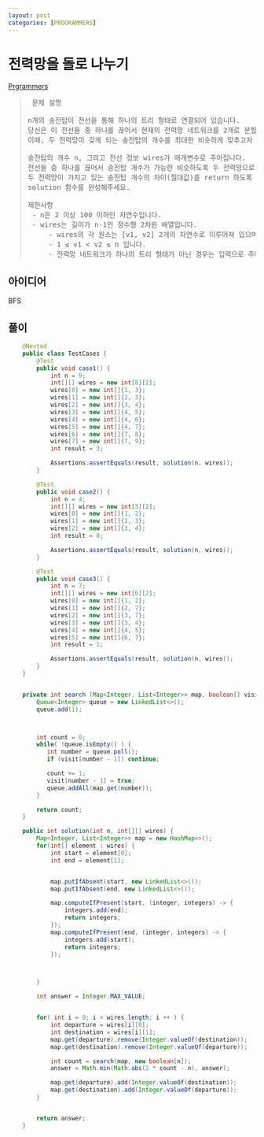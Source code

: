 ```yaml
---
layout: post
categories: [PROGRAMMERS]
---
```


# 전력망을 돌로 나누기

[Prgrammers](https://school.programmers.co.kr/learn/courses/30/lessons/86971)


> <pre>
>  문제 설명
>
> n개의 송전탑이 전선을 통해 하나의 트리 형태로 연결되어 있습니다.
> 당신은 이 전선들 중 하나를 끊어서 현재의 전력망 네트워크를 2개로 분할하려고 합니다.
> 이때, 두 전력망이 갖게 되는 송전탑의 개수를 최대한 비슷하게 맞추고자 합니다.
>
> 송전탑의 개수 n, 그리고 전선 정보 wires가 매개변수로 주어집니다.
> 전선들 중 하나를 끊어서 송전탑 개수가 가능한 비슷하도록 두 전력망으로 나누었을 때,
> 두 전력망이 가지고 있는 송전탑 개수의 차이(절대값)를 return 하도록
> solution 함수를 완성해주세요.
>
> 제한사항
>  - n은 2 이상 100 이하인 자연수입니다.
>  - wires는 길이가 n-1인 정수형 2차원 배열입니다.
>      - wires의 각 원소는 [v1, v2] 2개의 자연수로 이루어져 있으며, 이는 전력망의 v1번 송전탑과 v2번 송전탑이 전선으로 연결되어 있다는 것을 의미합니다.
>      - 1 ≤ v1 < v2 ≤ n 입니다.
>      - 전력망 네트워크가 하나의 트리 형태가 아닌 경우는 입력으로 주어지지 않습니다.
> </pre>


## 아이디어
BFS


## 풀이 

```java
    @Nested
    public class TestCases {
        @Test
        public void case1() {
            int n = 9;
            int[][] wires = new int[8][2];
            wires[0] = new int[]{1, 3};
            wires[1] = new int[]{2, 3};
            wires[2] = new int[]{3, 4};
            wires[3] = new int[]{4, 5};
            wires[4] = new int[]{4, 6};
            wires[5] = new int[]{4, 7};
            wires[6] = new int[]{7, 8};
            wires[7] = new int[]{7, 9};
            int result = 3;

            Assertions.assertEquals(result, solution(n, wires));
        }

        @Test
        public void case2() {
            int n = 4;
            int[][] wires = new int[3][2];
            wires[0] = new int[]{1, 2};
            wires[1] = new int[]{2, 3};
            wires[2] = new int[]{3, 4};
            int result = 0;

            Assertions.assertEquals(result, solution(n, wires));
        }

        @Test
        public void case3() {
            int n = 7;
            int[][] wires = new int[6][2];
            wires[0] = new int[]{1, 2};
            wires[1] = new int[]{2, 7};
            wires[2] = new int[]{3, 7};
            wires[3] = new int[]{3, 4};
            wires[4] = new int[]{4, 5};
            wires[5] = new int[]{6, 7};
            int result = 1;

            Assertions.assertEquals(result, solution(n, wires));
        }
    }


    private int search (Map<Integer, List<Integer>> map, boolean[] visit) {
        Queue<Integer> queue = new LinkedList<>();
        queue.add(1);



        int count = 0;
        while( !queue.isEmpty() ) {
           int number = queue.poll();
           if (visit[number - 1]) continue;

           count += 1;
           visit[number - 1] = true;
           queue.addAll(map.get(number));
        }

        return count;
    }

    public int solution(int n, int[][] wires) {
        Map<Integer, List<Integer>> map = new HashMap<>();
        for(int[] element : wires) {
            int start = element[0];
            int end = element[1];


            map.putIfAbsent(start, new LinkedList<>());
            map.putIfAbsent(end, new LinkedList<>());

            map.computeIfPresent(start, (integer, integers) -> {
                integers.add(end);
                return integers;
            });
            map.computeIfPresent(end, (integer, integers) -> {
                integers.add(start);
                return integers;
            });



        }

        int answer = Integer.MAX_VALUE;


        for( int i = 0; i < wires.length; i ++ ) {
            int departure = wires[i][0];
            int destination = wires[i][1];
            map.get(departure).remove(Integer.valueOf(destination));
            map.get(destination).remove(Integer.valueOf(departure));

            int count = search(map, new boolean[n]);
            answer = Math.min(Math.abs(2 * count - n), answer);

            map.get(departure).add(Integer.valueOf(destination));
            map.get(destination).add(Integer.valueOf(departure));
        }


        return answer;
    }

```